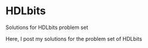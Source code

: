 # HDLbits
Solutions for HDLbits problem set

Here, I post my solutions for the problem set of HDLbits
